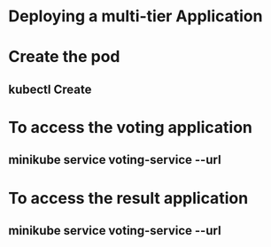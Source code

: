 # Deploying a multi-tier Application
# Create the pod
## kubectl Create

# To access the voting application
## minikube service voting-service --url

# To access the result application
## minikube service voting-service --url